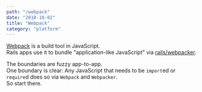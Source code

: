 ```yaml
---
path: "/webpack"
date: "2018-10-02"
title: "Webpack"
category: "platform"
---
```


[Webpack](https://webpack.js.org) is a build tool in JavaScript.  
Rails apps use it to bundle "application-like JavaScript" via [rails/webpacker](https://github.com/rails/webpacker).  

The boundaries are fuzzy app-to-app.  
One boundary is clear:
Any JavaScript that needs to be `import`ed or `require`d does so via `Webpack` and `Webpacker`.  
So start there.  
